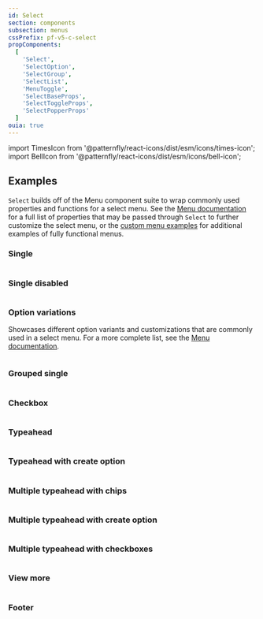 ```yaml
---
id: Select
section: components
subsection: menus
cssPrefix: pf-v5-c-select
propComponents:
  [
    'Select',
    'SelectOption',
    'SelectGroup',
    'SelectList',
    'MenuToggle',
    'SelectBaseProps',
    'SelectToggleProps',
    'SelectPopperProps'
  ]
ouia: true
---
```


import TimesIcon from '@patternfly/react-icons/dist/esm/icons/times-icon';
import BellIcon from '@patternfly/react-icons/dist/esm/icons/bell-icon';

## Examples

`Select` builds off of the Menu component suite to wrap commonly used properties and functions for a select menu. See the [Menu documentation](/components/menus/menu) for a full list of properties that may be passed through `Select` to further customize the select menu, or the [custom menu examples](/components/menus/custom-menus) for additional examples of fully functional menus.

### Single

```ts file="./SelectBasic.tsx"

```

### Single disabled

```ts file="./SelectDisabled.tsx"

```

### Option variations

Showcases different option variants and customizations that are commonly used in a select menu. For a more complete list, see the [Menu documentation](/components/menus/menu).

```ts file="./SelectOptionVariations.tsx"

```

### Grouped single

```ts file="./SelectGrouped.tsx"

```

### Checkbox

```ts file="./SelectCheckbox.tsx"

```

### Typeahead

```ts file="./SelectTypeahead.tsx"

```

### Typeahead with create option

```ts file="./SelectTypeaheadCreatable.tsx"

```

### Multiple typeahead with chips

```ts file="./SelectMultiTypeahead.tsx"

```

### Multiple typeahead with create option

```ts file="./SelectMultiTypeaheadCreatable.tsx"

```

### Multiple typeahead with checkboxes

```ts file="./SelectMultiTypeaheadCheckbox.tsx"

```

### View more

```ts file="./SelectViewMore.tsx"

```

### Footer

```ts file="./SelectFooter.tsx"

```
